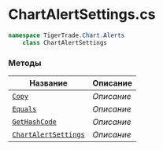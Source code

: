 
# ChartAlertSettings.cs
```csharp
namespace TigerTrade.Chart.Alerts  
    class ChartAlertSettings
```

### Методы
| Название | Описание |
| --- | --- |
| [`Copy`](./Методы/Copy.md) | *Описание* |
| [`Equals`](./Методы/Equals.md) | *Описание* |
| [`GetHashCode`](./Методы/GetHashCode.md) | *Описание* |
| [`ChartAlertSettings`](./Методы/ChartAlertSettings.md) | *Описание* |
